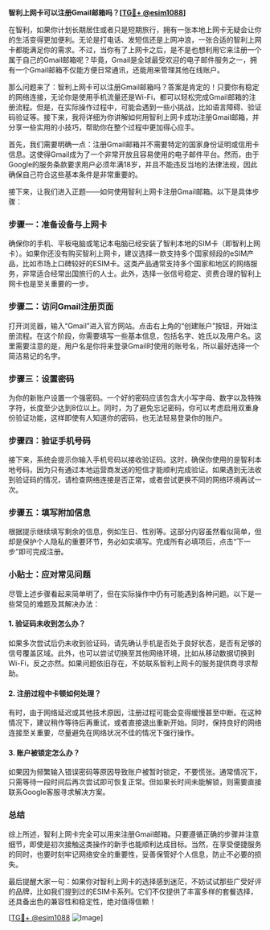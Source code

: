 **智利上网卡可以注册Gmail邮箱吗？[[TG💪+ @esim1088](https://t.me/s/esim1088)]**

在智利，如果你计划长期居住或者只是短期旅行，拥有一张本地上网卡无疑会让你的生活变得更加便利。无论是打电话、发短信还是上网冲浪，一张合适的智利上网卡都能满足你的需求。不过，当你有了上网卡之后，是不是也想利用它来注册一个属于自己的Gmail邮箱呢？毕竟，Gmail是全球最受欢迎的电子邮件服务之一，拥有一个Gmail邮箱不仅能方便日常通讯，还能用来管理其他在线账户。

那么问题来了：智利上网卡可以注册Gmail邮箱吗？答案是肯定的！只要你有稳定的网络连接，无论你是使用手机流量还是Wi-Fi，都可以轻松完成Gmail邮箱的注册流程。但是，在实际操作过程中，可能会遇到一些小挑战，比如语言障碍、验证码验证等。接下来，我将详细为你讲解如何用智利上网卡成功注册Gmail邮箱，并分享一些实用的小技巧，帮助你在整个过程中更加得心应手。

首先，我们需要明确一点：注册Gmail邮箱并不需要特定的国家身份证明或信用卡信息。这使得Gmail成为了一个非常开放且容易使用的电子邮件平台。然而，由于Google的服务条款要求用户必须年满18岁，并且不能违反当地的法律法规，因此确保自己符合这些基本条件是非常重要的。

接下来，让我们进入正题——如何使用智利上网卡注册Gmail邮箱。以下是具体步骤：

### 步骤一：准备设备与上网卡

确保你的手机、平板电脑或笔记本电脑已经安装了智利本地的SIM卡（即智利上网卡）。如果你还没有购买智利上网卡，建议选择一款支持多个国家频段的eSIM产品，比如市场上口碑较好的ESIM卡。这类产品通常支持多个国家和地区的网络服务，非常适合经常出国旅行的人士。此外，选择一张信号稳定、资费合理的智利上网卡也是至关重要的一步。

### 步骤二：访问Gmail注册页面

打开浏览器，输入“Gmail”进入官方网站。点击右上角的“创建账户”按钮，开始注册流程。在这个阶段，你需要填写一些基本信息，包括名字、姓氏以及用户名。这里需要注意的是，用户名是你将来登录Gmail时使用的账号名，所以最好选择一个简洁易记的名字。

### 步骤三：设置密码

为你的新账户设置一个强密码。一个好的密码应该包含大小写字母、数字以及特殊字符，长度至少达到8位以上。同时，为了避免忘记密码，你可以考虑启用双重身份验证功能，这样即使有人知道你的密码，也无法轻易登录你的账户。

### 步骤四：验证手机号码

接下来，系统会提示你输入手机号码以接收验证码。这时，确保你使用的是智利本地号码，因为只有通过本地运营商发送的短信才能顺利完成验证。如果遇到无法收到验证码的情况，请检查网络连接是否正常，或者尝试更换不同的网络环境再试一次。

### 步骤五：填写附加信息

根据提示继续填写剩余的信息，例如生日、性别等。这部分内容虽然看似简单，但却是保护个人隐私的重要环节，务必如实填写。完成所有必填项后，点击“下一步”即可完成注册。

### 小贴士：应对常见问题

尽管上述步骤看起来简单明了，但在实际操作中仍有可能遇到各种问题。以下是一些常见的难题及其解决办法：

#### 1. 验证码未收到怎么办？

如果多次尝试后仍未收到验证码，请先确认手机是否处于良好状态，是否有足够的信号覆盖区域。此外，也可以尝试切换至其他网络环境，比如从移动数据切换到Wi-Fi，反之亦然。如果问题依旧存在，不妨联系智利上网卡的服务提供商寻求帮助。

#### 2. 注册过程中卡顿如何处理？

有时，由于网络延迟或其他技术原因，注册过程可能会变得缓慢甚至中断。在这种情况下，建议稍作等待后再重试，或者直接退出重新开始。同时，保持良好的网络连接至关重要，尽量避免在网络状况不佳的情况下强行操作。

#### 3. 账户被锁定怎么办？

如果因为频繁输入错误密码等原因导致账户被暂时锁定，不要慌张。通常情况下，只需等待一段时间后再次尝试即可恢复正常。但如果长时间未能解锁，则需要直接联系Google客服寻求解决方案。

### 总结

综上所述，智利上网卡完全可以用来注册Gmail邮箱。只要遵循正确的步骤并注意细节，即使是初次接触这类操作的新手也能顺利达成目标。当然，在享受便捷服务的同时，也要时刻牢记网络安全的重要性，妥善保管好个人信息，防止不必要的损失。

最后提醒大家一句：如果你对智利上网卡的选择感到迷茫，不妨试试那些广受好评的品牌，比如我们提到过的ESIM卡系列。它们不仅提供了丰富多样的套餐选择，还具备出色的兼容性和稳定性，绝对值得信赖！

[[TG💪+ @esim1088](https://t.me/s/esim1088) ![Image](https://i.postimg.cc/4NQfJmqS/Snipaste-2025-05-13-00-14-12.png)]